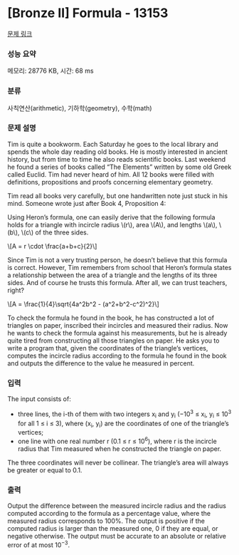 # [Bronze II] Formula - 13153 

[문제 링크](https://www.acmicpc.net/problem/13153) 

### 성능 요약

메모리: 28776 KB, 시간: 68 ms

### 분류

사칙연산(arithmetic), 기하학(geometry), 수학(math)

### 문제 설명

<p>Tim is quite a bookworm. Each Saturday he goes to the local library and spends the whole day reading old books. He is mostly interested in ancient history, but from time to time he also reads scientific books. Last weekend he found a series of books called “The Elements” written by some old Greek called Euclid. Tim had never heard of him. All 12 books were filled with definitions, propositions and proofs concerning elementary geometry.</p>

<p>Tim read all books very carefully, but one handwritten note just stuck in his mind. Someone wrote just after Book 4, Proposition 4:</p>

<p>Using Heron’s formula, one can easily derive that the following formula holds for a triangle with incircle radius \(r\), area \(A\), and lengths \(a\), \(b\), \(c\) of the three sides.</p>

<p>\[A = r \cdot \frac{a+b+c}{2}\]</p>

<p>Since Tim is not a very trusting person, he doesn’t believe that this formula is correct. However, Tim remembers from school that Heron’s formula states a relationship between the area of a triangle and the lengths of its three sides. And of course he trusts this formula. After all, we can trust teachers, right?</p>

<p>\[A = \frac{1}{4}\sqrt{4a^2b^2 - (a^2+b^2-c^2)^2}\]</p>

<p>To check the formula he found in the book, he has constructed a lot of triangles on paper, inscribed their incircles and measured their radius. Now he wants to check the formula against his measurements, but he is already quite tired from constructing all those triangles on paper. He asks you to write a program that, given the coordinates of the triangle’s vertices, computes the incircle radius according to the formula he found in the book and outputs the difference to the value he measured in percent.</p>

### 입력 

 <p>The input consists of:</p>

<ul>
	<li>three lines, the i-th of them with two integers x<sub>i</sub> and y<sub>i</sub> (−10<sup>3</sup> ≤ x<sub>i</sub>, y<sub>i</sub> ≤ 10<sup>3</sup> for all 1 ≤ i ≤ 3), where (x<sub>i</sub>, y<sub>i</sub>) are the coordinates of one of the triangle’s vertices;</li>
	<li>one line with one real number r (0.1 ≤ r ≤ 10<sup>6</sup>), where r is the incircle radius that Tim measured when he constructed the triangle on paper.</li>
</ul>

<p>The three coordinates will never be collinear. The triangle’s area will always be greater or equal to 0.1.</p>

### 출력 

 <p>Output the difference between the measured incircle radius and the radius computed according to the formula as a percentage value, where the measured radius corresponds to 100%. The output is positive if the computed radius is larger than the measured one, 0 if they are equal, or negative otherwise. The output must be accurate to an absolute or relative error of at most 10<sup>−3</sup>.</p>

